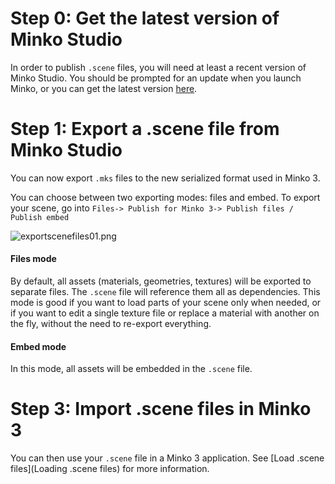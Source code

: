 Step 0: Get the latest version of Minko Studio
==============================================

In order to publish `.scene` files, you will need at least a recent version of Minko Studio. You should be prompted for an update when you launch Minko, or you can get the latest version [here](http://minko.io/download/).

Step 1: Export a .scene file from Minko Studio
==============================================

You can now export `.mks` files to the new serialized format used in Minko 3.

You can choose between two exporting modes: files and embed. To export your scene, go into `Files-> Publish for Minko 3-> Publish files / Publish embed`

![](exportscenefiles01.png "exportscenefiles01.png")

#### Files mode

By default, all assets (materials, geometries, textures) will be exported to separate files. The `.scene` file will reference them all as dependencies. This mode is good if you want to load parts of your scene only when needed, or if you want to edit a single texture file or replace a material with another on the fly, without the need to re-export everything.

#### Embed mode

In this mode, all assets will be embedded in the `.scene` file.

Step 3: Import .scene files in Minko 3
======================================

You can then use your `.scene` file in a Minko 3 application. See [Load .scene files](Loading .scene files) for more information.

